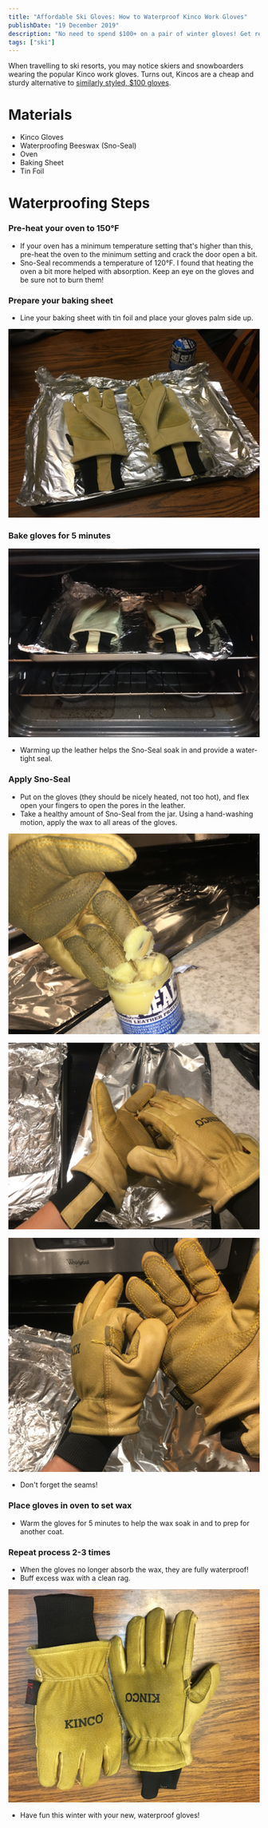 ```yaml
---
title: "Affordable Ski Gloves: How to Waterproof Kinco Work Gloves"
publishDate: "19 December 2019"
description: "No need to spend $100+ on a pair of winter gloves! Get ready for ski season and waterproof your Kinco gloves."
tags: ["ski"]
---
```


When travelling to ski resorts, you may notice skiers and snowboarders wearing the popular Kinco work gloves.
Turns out, Kincos are a cheap and sturdy alternative to [similarly styled, \$100 gloves](https://www.evo.com/gloves/burton-gondy-gore-tex-leather#image=152928/641950/burton-gondy-gore-tex-leather-gloves-.jpg).

# Materials

- Kinco Gloves
- Waterproofing Beeswax (Sno-Seal)
- Oven
- Baking Sheet
- Tin Foil

# Waterproofing Steps

### Pre-heat your oven to 150°F

- If your oven has a minimum temperature setting that's higher than this, pre-heat the oven to the minimum setting and crack the door open a bit.
- Sno-Seal recommends a temperature of 120°F. I found that heating the oven a bit more helped with absorption. Keep an eye on the gloves and be sure not to burn them!

### Prepare your baking sheet

- Line your baking sheet with tin foil and place your gloves palm side up.

![Kinco gloves on baking sheet](./kincos-on-baking-sheet.jpg)

### Bake gloves for 5 minutes

![Gloves in the oven](./gloves-in-oven.jpg)

- Warming up the leather helps the Sno-Seal soak in and provide a water-tight seal.

### Apply Sno-Seal

- Put on the gloves (they should be nicely heated, not too hot), and flex open your fingers to open the pores in the leather.
- Take a healthy amount of Sno-Seal from the jar. Using a hand-washing motion, apply the wax to all areas of the gloves.

![Dipping gloves into Sno-Seal](./dip-gloves-in-wax.jpg)

![Applying wax to gloves](./apply-wax.jpg)

![Applying wax to seams of gloves](./apply-wax2.jpg)

- Don't forget the seams!

### Place gloves in oven to set wax

- Warm the gloves for 5 minutes to help the wax soak in and to prep for another coat.

### Repeat process 2-3 times

- When the gloves no longer absorb the wax, they are fully waterproof!
- Buff excess wax with a clean rag.

![Applying wax to seams of gloves](./finished-gloves.jpg)

- Have fun this winter with your new, waterproof gloves!